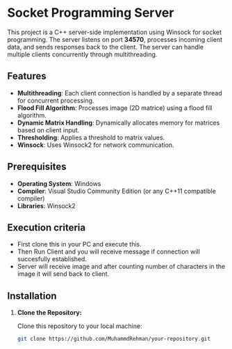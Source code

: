 # Socket Programming Server

This project is a C++ server-side implementation using Winsock for socket programming. The server listens on port **34570**, processes incoming client data, and sends responses back to the client. The server can handle multiple clients concurrently through multithreading.

## Features

- **Multithreading**: Each client connection is handled by a separate thread for concurrent processing.
- **Flood Fill Algorithm**: Processes image (2D matrice) using a flood fill algorithm.
- **Dynamic Matrix Handling**: Dynamically allocates memory for matrices based on client input.
- **Thresholding**: Applies a threshold to matrix values.
- **Winsock**: Uses Winsock2 for network communication.

## Prerequisites

- **Operating System**: Windows
- **Compiler**: Visual Studio Community Edition (or any C++11 compatible compiler)
- **Libraries**: Winsock2

## Execution criteria
- First clone this in your PC and execute this.
- Then Run Client and you will receive message if connection will succesfully established.
- Server will receive image and after counting number of characters in the image it will send back to client.



## Installation

1. **Clone the Repository:**

   Clone this repository to your local machine:

   ```bash
   git clone https://github.com/MuhammdRehman/your-repository.git

